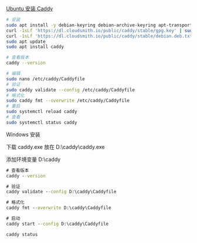 [Ubuntu 安装 Caddy](https://caddyserver.com/docs/install#debian-ubuntu-raspbian)

```bash
# 安装
sudo apt install -y debian-keyring debian-archive-keyring apt-transport-https curl
curl -1sLf 'https://dl.cloudsmith.io/public/caddy/stable/gpg.key' | sudo gpg --dearmor -o /usr/share/keyrings/caddy-stable-archive-keyring.gpg
curl -1sLf 'https://dl.cloudsmith.io/public/caddy/stable/debian.deb.txt' | sudo tee /etc/apt/sources.list.d/caddy-stable.list
sudo apt update
sudo apt install caddy

# 查看版本
caddy --version

# 编辑
sudo nano /etc/caddy/Caddyfile
# 验证
sudo caddy validate --config /etc/caddy/Caddyfile
# 格式化
sudo caddy fmt --overwrite /etc/caddy/Caddyfile
# 重启
sudo systemctl reload caddy
# 查看
sudo systemctl status caddy
```

Windows 安装

下载 caddy.exe 放在 D:\caddy\caddy.exe

添加环境变量 D:\caddy

```cmd
# 查看版本
caddy --version

# 验证
caddy validate --config D:\caddy\Caddyfile

# 格式化
caddy fmt --overwrite D:\caddy\Caddyfile

# 启动
caddy start --config D:\caddy\Caddyfile

caddy status
```
